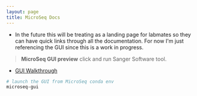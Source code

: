 ```yaml
---
layout: page
title: MicroSeq Docs
---
```

* In the future this will be treating as a landing page for labmates so they can have quick links through all the documentation. For now I'm just referencing the GUI since this is a work in progress. 

> **MicroSeq GUI preview** click and run Sanger Software tool. 

* [GUI Walkthrough](gui_usage.md)

```bash 
# launch the GUI from MicroSeq conda env 
microseq-gui 
```


